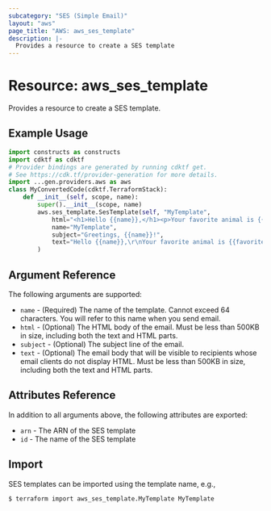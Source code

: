 ```yaml
---
subcategory: "SES (Simple Email)"
layout: "aws"
page_title: "AWS: aws_ses_template"
description: |-
  Provides a resource to create a SES template
---
```


# Resource: aws_ses_template

Provides a resource to create a SES template.

## Example Usage

```python
import constructs as constructs
import cdktf as cdktf
# Provider bindings are generated by running cdktf get.
# See https://cdk.tf/provider-generation for more details.
import ...gen.providers.aws as aws
class MyConvertedCode(cdktf.TerraformStack):
    def __init__(self, scope, name):
        super().__init__(scope, name)
        aws.ses_template.SesTemplate(self, "MyTemplate",
            html="<h1>Hello {{name}},</h1><p>Your favorite animal is {{favoriteanimal}}.</p>",
            name="MyTemplate",
            subject="Greetings, {{name}}!",
            text="Hello {{name}},\r\nYour favorite animal is {{favoriteanimal}}.\n"
        )
```

## Argument Reference

The following arguments are supported:

* `name` - (Required) The name of the template. Cannot exceed 64 characters. You will refer to this name when you send email.
* `html` - (Optional) The HTML body of the email. Must be less than 500KB in size, including both the text and HTML parts.
* `subject` - (Optional) The subject line of the email.
* `text` - (Optional) The email body that will be visible to recipients whose email clients do not display HTML. Must be less than 500KB in size, including both the text and HTML parts.

## Attributes Reference

In addition to all arguments above, the following attributes are exported:

* `arn` - The ARN of the SES template
* `id` - The name of the SES template

## Import

SES templates can be imported using the template name, e.g.,

```
$ terraform import aws_ses_template.MyTemplate MyTemplate
```

<!-- cache-key: cdktf-0.17.0-pre.15 input-d58be9a6b959bf59842fe21fd4107477b352f389721ef95430c4d47ff281858e -->